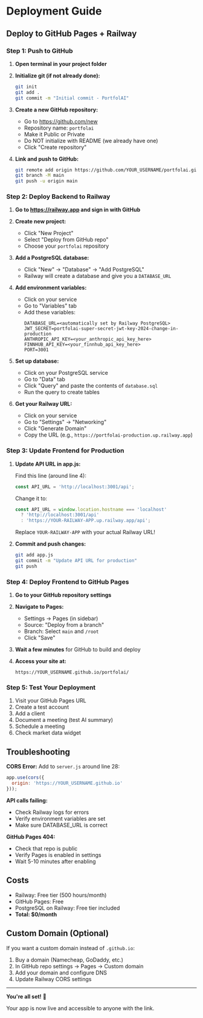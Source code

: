 # Deployment Guide

## Deploy to GitHub Pages + Railway

### Step 1: Push to GitHub

1. **Open terminal in your project folder**

2. **Initialize git (if not already done):**
   ```bash
   git init
   git add .
   git commit -m "Initial commit - PortfolAI"
   ```

3. **Create a new GitHub repository:**
   - Go to https://github.com/new
   - Repository name: `portfolai`
   - Make it Public or Private
   - Do NOT initialize with README (we already have one)
   - Click "Create repository"

4. **Link and push to GitHub:**
   ```bash
   git remote add origin https://github.com/YOUR_USERNAME/portfolai.git
   git branch -M main
   git push -u origin main
   ```

### Step 2: Deploy Backend to Railway

1. **Go to https://railway.app and sign in with GitHub**

2. **Create new project:**
   - Click "New Project"
   - Select "Deploy from GitHub repo"
   - Choose your `portfolai` repository

3. **Add a PostgreSQL database:**
   - Click "New" → "Database" → "Add PostgreSQL"
   - Railway will create a database and give you a `DATABASE_URL`

4. **Add environment variables:**
   - Click on your service
   - Go to "Variables" tab
   - Add these variables:
     ```
     DATABASE_URL=<automatically set by Railway PostgreSQL>
     JWT_SECRET=portfolai-super-secret-jwt-key-2024-change-in-production
     ANTHROPIC_API_KEY=<your_anthropic_api_key_here>
     FINNHUB_API_KEY=<your_finnhub_api_key_here>
     PORT=3001
     ```

5. **Set up database:**
   - Click on your PostgreSQL service
   - Go to "Data" tab
   - Click "Query" and paste the contents of `database.sql`
   - Run the query to create tables

6. **Get your Railway URL:**
   - Click on your service
   - Go to "Settings" → "Networking"
   - Click "Generate Domain"
   - Copy the URL (e.g., `https://portfolai-production.up.railway.app`)

### Step 3: Update Frontend for Production

1. **Update API URL in app.js:**

   Find this line (around line 4):
   ```javascript
   const API_URL = 'http://localhost:3001/api';
   ```

   Change it to:
   ```javascript
   const API_URL = window.location.hostname === 'localhost'
     ? 'http://localhost:3001/api'
     : 'https://YOUR-RAILWAY-APP.up.railway.app/api';
   ```

   Replace `YOUR-RAILWAY-APP` with your actual Railway URL!

2. **Commit and push changes:**
   ```bash
   git add app.js
   git commit -m "Update API URL for production"
   git push
   ```

### Step 4: Deploy Frontend to GitHub Pages

1. **Go to your GitHub repository settings**

2. **Navigate to Pages:**
   - Settings → Pages (in sidebar)
   - Source: "Deploy from a branch"
   - Branch: Select `main` and `/root`
   - Click "Save"

3. **Wait a few minutes** for GitHub to build and deploy

4. **Access your site at:**
   ```
   https://YOUR_USERNAME.github.io/portfolai/
   ```

### Step 5: Test Your Deployment

1. Visit your GitHub Pages URL
2. Create a test account
3. Add a client
4. Document a meeting (test AI summary)
5. Schedule a meeting
6. Check market data widget

## Troubleshooting

**CORS Error:**
Add to `server.js` around line 28:
```javascript
app.use(cors({
  origin: 'https://YOUR_USERNAME.github.io'
}));
```

**API calls failing:**
- Check Railway logs for errors
- Verify environment variables are set
- Make sure DATABASE_URL is correct

**GitHub Pages 404:**
- Check that repo is public
- Verify Pages is enabled in settings
- Wait 5-10 minutes after enabling

## Costs

- Railway: Free tier (500 hours/month)
- GitHub Pages: Free
- PostgreSQL on Railway: Free tier included
- **Total: $0/month**

## Custom Domain (Optional)

If you want a custom domain instead of `.github.io`:

1. Buy a domain (Namecheap, GoDaddy, etc.)
2. In GitHub repo settings → Pages → Custom domain
3. Add your domain and configure DNS
4. Update Railway CORS settings

---

**You're all set!** 🎉

Your app is now live and accessible to anyone with the link.
